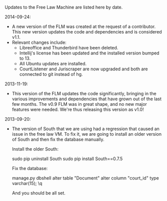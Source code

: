 Updates to the Free Law Machine are listed here by date.

2014-09-24:
 - A new version of the FLM was created at the request of a contributor. 
   This new version updates the code and dependencies and is considered v1.1.
 - Relevant changes include:
   - Libreoffice and Thunderbird have been deleted.
   - Intellij's license has been updated and the installed version bumped to 13.
   - All Ubuntu updates are installed.
   - CourtListener and Juriscraper are now upgraded and both are connected to git 
     instead of hg.

2013-11-19:
 - This version of the FLM updates the code significantly, bringing in the 
   various improvements and dependencies that have grown out of the last
   few months. The v0.9 FLM was in great shape, and no new major features were
   needed. We're thus releasing this version as v1.0! 

2013-09-20:
 - The version of South that we are using had a regression that caused an
   issue in the free law VM. To fix it, we are going to install an older
   version of South and then fix the database manually. 

   Install the older South:

     sudo pip uninstall South
     sudo pip install South==0.7.5

   Fix the database:

     manage.py dbshell
     alter table "Document" alter column "court_id" type varchar(15);
     \q

   And you should be all set.
